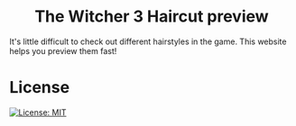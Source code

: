 <h1 align="center"><strong>The Witcher 3 Haircut preview</strong>
</h1>

It's little difficult to check out different hairstyles in the game.
This website helps you preview them fast!

# License

[![License: MIT](https://img.shields.io/badge/License-MIT-blue.svg)](https://choosealicense.com/licenses/mit/)

<br>
